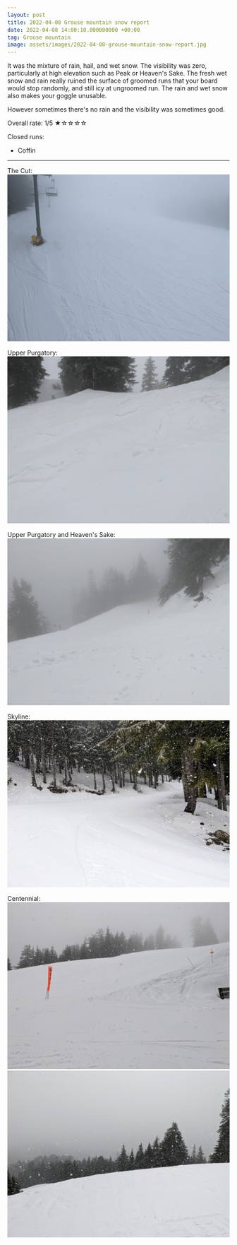 ```yaml
---
layout: post
title: 2022-04-08 Grouse mountain snow report
date: 2022-04-08 14:00:10.000000000 +00:00
tag: Grouse mountain
image: assets/images/2022-04-08-grouse-mountain-snow-report.jpg
---
```


It was the mixture of rain, hail, and wet snow. The visibility was zero, particularly at high elevation such as Peak or Heaven's Sake. The fresh wet snow and rain really ruined the surface  of groomed runs that your board would stop randomly, and still icy at ungroomed run. The rain and wet snow also makes your goggle unusable.

However sometimes there's no rain and the visibility was sometimes good.

Overall rate: 1/5 ★☆☆☆☆

Closed runs:

* Coffin

---

The Cut:
![](/assets/images/2022-04-08-the-cut.jpg)

Upper Purgatory:
![](/assets/images/2022-04-08-upper-purgatory.jpg)

Upper Purgatory and Heaven's Sake:
![](/assets/images/2022-04-08-upper-purgatory-and-heavens-sake.jpg)

Skyline:
![](/assets/images/2022-04-08-skyline.jpg)

Centennial:
![](/assets/images/2022-04-08-centennial.jpg)
![](/assets/images/2022-04-08-centennial-2.jpg)
